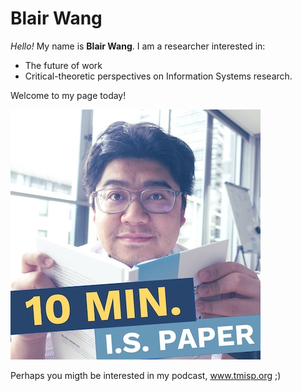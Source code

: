 # Blair Wang

_Hello!_ My name is **Blair Wang**. I am a researcher interested in:

- The future of work
- Critical-theoretic perspectives on Information Systems research.

Welcome to my page today!

![TmispCoverArt40.jpg](TmispCoverArt40.jpg)

Perhaps you migth be interested in my podcast, www.tmisp.org ;)
